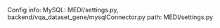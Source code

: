 Config info:
MySQL: MEDI/settings.py, backend/vqa_dataset_gene/mysqlConnector.py
path: MEDI/settings.py